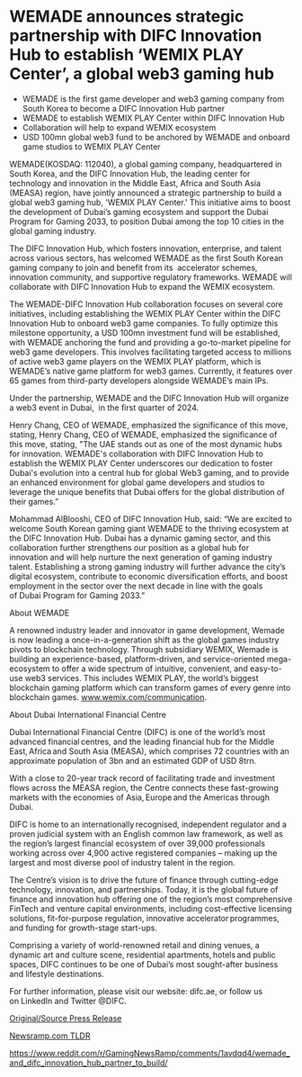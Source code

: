 # WEMADE announces strategic partnership with DIFC Innovation Hub to establish ‘WEMIX PLAY Center’, a global web3 gaming hub

* WEMADE is the first game developer and web3 gaming company from South Korea to become a DIFC Innovation Hub partner
* WEMADE to establish WEMIX PLAY Center within DIFC Innovation Hub
* Collaboration will help to expand WEMIX ecosystem
* USD 100mn global web3 fund to be anchored by WEMADE and onboard game studios to WEMIX PLAY Center

WEMADE(KOSDAQ: 112040), a global gaming company, headquartered in South Korea, and the DIFC Innovation Hub, the leading center for technology and innovation in the Middle East, Africa and South Asia (MEASA) region, have jointly announced a strategic partnership to build a global web3 gaming hub, 'WEMIX PLAY Center.' This initiative aims to boost the development of Dubai’s gaming ecosystem and support the Dubai Program for Gaming 2033, to position Dubai among the top 10 cities in the global gaming industry.

The DIFC Innovation Hub, which fosters innovation, enterprise, and talent across various sectors, has welcomed WEMADE as the first South Korean gaming company to join and benefit from its  accelerator schemes, innovation community, and supportive regulatory frameworks. WEMADE will collaborate with DIFC Innovation Hub to expand the WEMIX ecosystem.

The WEMADE-DIFC Innovation Hub collaboration focuses on several core initiatives, including establishing the WEMIX PLAY Center within the DIFC Innovation Hub to onboard web3 game companies. To fully optimize this milestone opportunity, a USD 100mn investment fund will be established, with WEMADE anchoring the fund and providing a go-to-market pipeline for web3 game developers. This involves facilitating targeted access to millions of active web3 game players on the WEMIX PLAY platform, which is WEMADE’s native game platform for web3 games. Currently, it features over 65 games from third-party developers alongside WEMADE’s main IPs.

Under the partnership, WEMADE and the DIFC Innovation Hub will organize a web3 event in Dubai,  in the first quarter of 2024.

Henry Chang, CEO of WEMADE, emphasized the significance of this move, stating, Henry Chang, CEO of WEMADE, emphasized the significance of this move, stating, "The UAE stands out as one of the most dynamic hubs for innovation. WEMADE's collaboration with DIFC Innovation Hub to establish the WEMIX PLAY Center underscores our dedication to foster Dubai's evolution into a central hub for global Web3 gaming, and to provide an enhanced environment for global game developers and studios to leverage the unique benefits that Dubai offers for the global distribution of their games.”

Mohammad AlBlooshi, CEO of DIFC Innovation Hub, said: “We are excited to welcome South Korean gaming giant WEMADE to the thriving ecosystem at the DIFC Innovation Hub. Dubai has a dynamic gaming sector, and this collaboration further strengthens our position as a global hub for innovation and will help nurture the next generation of gaming industry talent. Establishing a strong gaming industry will further advance the city’s digital ecosystem, contribute to economic diversification efforts, and boost employment in the sector over the next decade in line with the goals of Dubai Program for Gaming 2033.”

About WEMADE

A renowned industry leader and innovator in game development, Wemade is now leading a once-in-a-generation shift as the global games industry pivots to blockchain technology. Through subsidiary WEMIX, Wemade is building an experience-based, platform-driven, and service-oriented mega-ecosystem to offer a wide spectrum of intuitive, convenient, and easy-to-use web3 services. This includes WEMIX PLAY, the world’s biggest blockchain gaming platform which can transform games of every genre into blockchain games. www.wemix.com/communication.

About Dubai International Financial Centre

Dubai International Financial Centre (DIFC) is one of the world’s most advanced financial centres, and the leading financial hub for the Middle East, Africa and South Asia (MEASA), which comprises 72 countries with an approximate population of 3bn and an estimated GDP of USD 8trn.

With a close to 20-year track record of facilitating trade and investment flows across the MEASA region, the Centre connects these fast-growing markets with the economies of Asia, Europe and the Americas through Dubai.

DIFC is home to an internationally recognised, independent regulator and a proven judicial system with an English common law framework, as well as the region’s largest financial ecosystem of over 39,000 professionals working across over 4,900 active registered companies – making up the largest and most diverse pool of industry talent in the region.

The Centre’s vision is to drive the future of finance through cutting-edge technology, innovation, and partnerships. Today, it is the global future of finance and innovation hub offering one of the region’s most comprehensive FinTech and venture capital environments, including cost-effective licensing solutions, fit-for-purpose regulation, innovative accelerator programmes, and funding for growth-stage start-ups.

Comprising a variety of world-renowned retail and dining venues, a dynamic art and culture scene, residential apartments, hotels and public spaces, DIFC continues to be one of Dubai’s most sought-after business and lifestyle destinations.

For further information, please visit our website: difc.ae, or follow us on LinkedIn and Twitter @DIFC. 

[Original/Source Press Release](https://blockchainwire.io/press-release/wemade-announces-strategic-partnership-with-difc-innovation-hub-to-establish-wemix-play-center-a-global-web3-gaming-hub-)
                    

[Newsramp.com TLDR](None) 

https://www.reddit.com/r/GamingNewsRamp/comments/1avdqd4/wemade_and_difc_innovation_hub_partner_to_build/